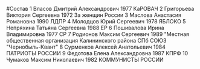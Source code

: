 #Состав
1 Власов Дмитрий Александрович 1977 КаРОВАЧ
2 Григорьева Виктория Сергеевна 1972 За женщин России
3 Маслова Анастасия Романовна 1990 ЛДПР
4 Молодцов Юрий Сергеевич 1978 ЯБЛОКО
5 Непряхина Татьяна Сергеевна 1988 ЕР
6 Пошивалова Ирина Владимировна 1977 СР
7 Родионов Максим Сергеевич 1989 \"Местная общественная организация Калининского района СПб СОЮЗ \"Чернобыль-Квант\"
8 Сурменков Алексей Анатольевич 1984 ПАТРИОТЫ РОССИИ
9 Федотова Елена Александровна 1987 КПРФ
10 Чумаков Максим Николаевич 1982 КОММУНИСТЫ РОССИИ
